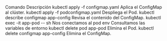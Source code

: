 Comando Descripción
kubectl apply -f
configmap.yaml Aplica el ConfigMap al clúster.
kubectl apply -f podconfigmap.yaml Despliega el Pod.
kubectl describe configmap
app-config
Revisa el contenido del
ConfigMap.
kubectl exec -it app-pod -- sh Nos conectamos al pod
env
Consultamos las variables de
entorno
kubectl delete pod app-pod Elimina el Pod.
kubectl delete configmap
app-config Elimina el ConfigMap.
